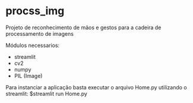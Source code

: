 # procss_img
Projeto de reconhecimento de mãos e gestos para a cadeira de processamento de imagens

Módulos necessarios:
  - streamlit
  - cv2
  - numpy
  - PIL (Image)
  
Para instanciar a aplicação basta executar o arquivo Home.py utilizando o streamlit:
  $streamlit run Home.py
